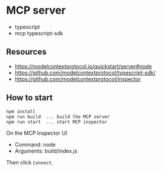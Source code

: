 # MCP server

- typescript
- mcp typescript-sdk

## Resources

- https://modelcontextprotocol.io/quickstart/server#node
- https://github.com/modelcontextprotocol/typescript-sdk/
- https://github.com/modelcontextprotocol/inspector

## How to start

```
npm install
npm run build  ... build the MCP server
npm run start  ... start MCP inspector
```

On the MCP Inspector UI

- Command: node
- Arguments: build/index.js

Then click `Connect`.
